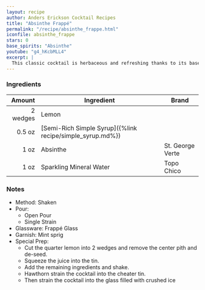 ```yaml
---
layout: recipe
author: Anders Erickson Cocktail Recipes
title: "Absinthe Frappé"
permalink: "/recipe/absinthe_frappe.html"
iconfile: absinthe_frappe
stars: 0
base_spirits: "Absinthe"
youtube: "g4_hKcbMLL4"
excerpt: |
  This classic cocktail is herbaceous and refreshing thanks to its base spirit, anisette, soda water, crushed ice, and a mint garnish.
---
```


### Ingredients

|   Amount | Ingredient                                                | Brand            |
| -------: | --------------------------------------------------------- | ---------------- |
| 2 wedges | Lemon                                                     |
|   0.5 oz | [Semi-Rich Simple Syrup]({%link recipe/simple_syrup.md%}) |
|     1 oz | Absinthe                                                  | St. George Verte |
|     1 oz | Sparkling Mineral Water                                   | Topo Chico       |

### Notes

- Method: Shaken
- Pour:
  - Open Pour
  - Single Strain
- Glassware: Frappé Glass
- Garnish: Mint sprig
- Special Prep:
  - Cut the quarter lemon into 2 wedges and remove the center pith and de-seed.
  - Squeeze the juice into the tin.
  - Add the remaining ingredients and shake.
  - Hawthorn strain the cocktail into the cheater tin.
  - Then strain the cocktail into the glass filled with crushed ice

